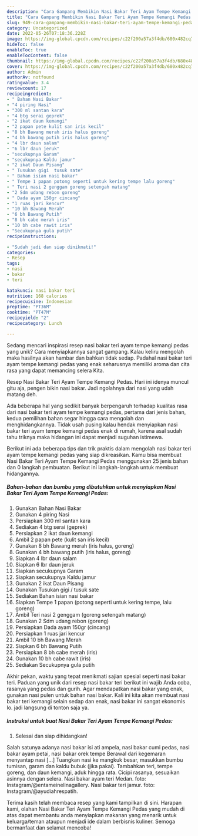 ```yaml
---
description: "Cara Gampang Membikin Nasi Bakar Teri Ayam Tempe Kemangi Pedas yang Lezat Sekali"
title: "Cara Gampang Membikin Nasi Bakar Teri Ayam Tempe Kemangi Pedas yang Lezat Sekali"
slug: 949-cara-gampang-membikin-nasi-bakar-teri-ayam-tempe-kemangi-pedas-yang-lezat-sekali
category: Uncategorized
date: 2022-05-26T07:18:36.228Z
image: https://img-global.cpcdn.com/recipes/c22f200a57a3f4db/680x482cq70/nasi-bakar-teri-ayam-tempe-kemangi-pedas-foto-resep-utama.jpg
hideToc: false
enableToc: true
enableTocContent: false
thumbnail: https://img-global.cpcdn.com/recipes/c22f200a57a3f4db/680x482cq70/nasi-bakar-teri-ayam-tempe-kemangi-pedas-foto-resep-utama.jpg
cover: https://img-global.cpcdn.com/recipes/c22f200a57a3f4db/680x482cq70/nasi-bakar-teri-ayam-tempe-kemangi-pedas-foto-resep-utama.jpg
author: Admin
authorAv: notfound
ratingvalue: 3.4
reviewcount: 17
recipeingredient:
- " Bahan Nasi Bakar"
- "4 piring Nasi"
- "300 ml santan kara"
- "4 btg serai geprek"
- "2 ikat daun kemangi"
- "2 papan pete kulit san iris kecil"
- "8 bh Bawang merah iris halus goreng"
- "4 bh bawang putih iris halus goreng"
- "4 lbr daun salam"
- "6 lbr daun jeruk"
- "secukupnya Garam"
- "secukupnya Kaldu jamur"
- "2 ikat Daun Pisang"
- " Tusukan gigi  tusuk sate"
- " Bahan isian nasi bakar"
- " Tempe 1 papan potong seperti untuk kering tempe lalu goreng"
- " Teri nasi 2 genggam goreng setengah matang"
- "2 Sdm udang rebon goreng"
- " Dada ayam 150gr cincang"
- "1 ruas jari kencur"
- "10 bh Bawang Merah"
- "6 bh Bawang Putih"
- "8 bh cabe merah iris"
- "10 bh cabe rawit iris"
- "Secukupnya gula putih"
recipeinstructions:

- "Sudah jadi dan siap dinikmati!"
categories:
- Resep
tags:
- nasi
- bakar
- teri

katakunci: nasi bakar teri 
nutrition: 168 calories
recipecuisine: Indonesian
preptime: "PT36M"
cooktime: "PT47M"
recipeyield: "2"
recipecategory: Lunch

---
```





Sedang mencari inspirasi resep nasi bakar teri ayam tempe kemangi pedas yang unik? Cara menyiapkannya sangat gampang. Kalau keliru mengolah maka hasilnya akan hambar dan bahkan tidak sedap. Padahal nasi bakar teri ayam tempe kemangi pedas yang enak seharusnya memiliki aroma dan cita rasa yang dapat memancing selera Kita.





Resep Nasi Bakar Teri Ayam Tempe Kemangi Pedas. Hari ini idenya muncul gitu aja, pengen bikin nasi bakar. Jadi ngolahnya dari nasi yang udah matang deh.

Ada beberapa hal yang sedikit banyak berpengaruh terhadap kualitas rasa dari nasi bakar teri ayam tempe kemangi pedas, pertama dari jenis bahan, kedua pemilihan bahan segar hingga cara mengolah dan menghidangkannya. Tidak usah pusing kalau hendak menyiapkan nasi bakar teri ayam tempe kemangi pedas enak di rumah, karena asal sudah tahu triknya maka hidangan ini dapat menjadi suguhan istimewa.






Berikut ini ada beberapa tips dan trik praktis dalam mengolah nasi bakar teri ayam tempe kemangi pedas yang siap dikreasikan. Kamu bisa membuat Nasi Bakar Teri Ayam Tempe Kemangi Pedas menggunakan 25 jenis bahan dan 0 langkah pembuatan. Berikut ini langkah-langkah untuk membuat hidangannya.

<!--inarticleads1-->

##### Bahan-bahan dan bumbu yang dibutuhkan untuk menyiapkan Nasi Bakar Teri Ayam Tempe Kemangi Pedas:

1. Gunakan  Bahan Nasi Bakar
1. Gunakan 4 piring Nasi
1. Persiapkan 300 ml santan kara
1. Sediakan 4 btg serai (geprek)
1. Persiapkan 2 ikat daun kemangi
1. Ambil 2 papan pete (kulit san iris kecil)
1. Gunakan 8 bh Bawang merah (iris halus, goreng)
1. Gunakan 4 bh bawang putih (iris halus, goreng)
1. Siapkan 4 lbr daun salam
1. Siapkan 6 lbr daun jeruk
1. Siapkan secukupnya Garam
1. Siapkan secukupnya Kaldu jamur
1. Gunakan 2 ikat Daun Pisang
1. Gunakan  Tusukan gigi / tusuk sate
1. Sediakan  Bahan isian nasi bakar
1. Siapkan  Tempe 1 papan (potong seperti untuk kering tempe, lalu goreng)
1. Ambil  Teri nasi 2 genggam (goreng setengah matang)
1. Gunakan 2 Sdm udang rebon (goreng)
1. Persiapkan  Dada ayam 150gr (cincang)
1. Persiapkan 1 ruas jari kencur
1. Ambil 10 bh Bawang Merah
1. Siapkan 6 bh Bawang Putih
1. Persiapkan 8 bh cabe merah (iris)
1. Gunakan 10 bh cabe rawit (iris)
1. Sediakan Secukupnya gula putih


Akhir pekan, waktu yang tepat menikmati sajian spesial seperti nasi bakar teri. Paduan yang unik dari resep nasi bakar teri berikut ini wajib Anda coba, rasanya yang pedas dan gurih. Agar mendapatkan nasi bakar yang enak, gunakan nasi pulen untuk bahan nasi bakar. Kali ini kita akan membuat nasi bakar teri kemangi selain sedap dan enak, nasi bakar ini sangat ekonomis lo. jadi langsung di tonton saja ya. 

<!--inarticleads2-->

##### Instruksi untuk buat Nasi Bakar Teri Ayam Tempe Kemangi Pedas:


1. Selesai dan siap dihidangkan!

Salah satunya adanya nasi bakar isi ati ampela, nasi bakar cumi pedas, nasi bakar ayam petai, nasi bakar orek tempe Berawal dari kegemaran menyantap nasi […] Tuangkan nasi ke mangkuk besar, masukkan bumbu tumisan, garam dan kaldu bubuk (jika pakai). Tambahkan teri, tempe goreng, dan daun kemangi, aduk hingga rata. Cicipi rasanya, sesuaikan asinnya dengan selera. Nasi bakar ayam teri Medan. foto: Instagram/@entameinelinagallery. Nasi bakar teri jamur. foto: Instagram/@ayudiahrespatih. 

Terima kasih telah membaca resep yang kami tampilkan di sini. Harapan kami, olahan Nasi Bakar Teri Ayam Tempe Kemangi Pedas yang mudah di atas dapat membantu anda menyiapkan makanan yang menarik untuk keluarga/teman ataupun menjadi ide dalam berbisnis kuliner. Semoga bermanfaat dan selamat mencoba!
